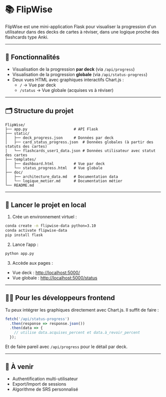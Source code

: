 
# 📚 FlipWise

FlipWise est une mini-application Flask pour visualiser la progression d'un utilisateur dans des decks de cartes à réviser, dans une logique proche des flashcards type Anki.

---

## 🔧 Fonctionnalités

- Visualisation de la progression **par deck** (via `/api/progress`)
- Visualisation de la progression **globale** (via `/api/status-progress`)
- Deux vues HTML avec graphiques interactifs Chart.js :
  - `/` → Vue par deck
  - `/status` → Vue globale (acquises vs à réviser)

---

## 🗂️ Structure du projet

```
FlipWise/
├── app.py                     # API Flask
├── static/
│   ├── deck_progress.json     # Données par deck
│   ├── card_status_progress.json  # Données globales (à partir des statuts des cartes)
│   └── flashcards_user1_data.json # Données utilisateur avec statut des cartes
├── templates/
│   ├── dashboard.html         # Vue par deck
│   └── status_progress.html   # Vue globale
├── doc/
│   ├── architecture_data.md   # Documentation data
│   └── logique_metier.md      # Documentation métier
└── README.md
```

---

## 🚀 Lancer le projet en local

1. Crée un environnement virtuel :
```bash
conda create -n flipwise-data python=3.10
conda activate flipwise-data
pip install flask
```

2. Lance l’app :
```bash
python app.py
```

3. Accède aux pages :
- Vue deck : [http://localhost:5000/](http://localhost:5000/)
- Vue globale : [http://localhost:5000/status](http://localhost:5000/status)

---

## 🧑‍💻 Pour les développeurs frontend

Tu peux intégrer les graphiques directement avec Chart.js. Il suffit de faire :

```js
fetch('/api/status-progress')
  .then(response => response.json())
  .then(data => {
    // utilise data.acquises_percent et data.à_revoir_percent
  });
```

Et de faire pareil avec `/api/progress` pour le détail par deck.

---

## 📌 À venir

- Authentification multi-utilisateur
- Export/Import de sessions
- Algorithme de SRS personnalisé
